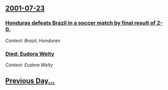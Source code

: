 ## [2001-07-23](/news/2001/07/23/index.md)

### [ Honduras defeats Brazil in a soccer match by final result of 2-0.](/news/2001/07/23/honduras-defeats-brazil-in-a-soccer-match-by-final-result-of-2a0.md)
_Context: Brazil, Honduran_

### [ Died: Eudora Welty](/news/2001/07/23/died-eudora-welty.md)
_Context: Eudora Welty_

## [Previous Day...](/news/2001/07/22/index.md)

